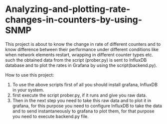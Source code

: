 # Analyzing-and-plotting-rate-changes-in-counters-by-using-SNMP

This project is about to know the change in rate of different counters and to know difference between their performance under different conditions like when network elements restart, wrapping in different counter types etc. such the obtained data from the script (prober.py) is sent to InfluxDB database and to plot the rates in Grafana by using the script(backend.py). 
  
How to use this project: 
  
  1. To use the above scripts first of all you should install grafana, InfluxDB in your system.
  2. first execute the script prober.py, if it runs and give you raw data.
  3. Then in the next step you need to take this raw data and to plot it in grafana, for this purpose you need to configure InfluxDB to take the data and to send instantaneously to grafana to plot them, for that purpose you need to execute backend.py file.
  

